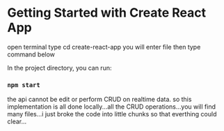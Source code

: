 # Getting Started with Create React App

open terminal type cd create-react-app
you will enter file then type command below

In the project directory, you can run:

### `npm start`



the api cannot be edit or perform CRUD on realtime data. so this implementation is all done locally...all the CRUD operations...you will find many files...i just broke the code into little chunks so that everthing could clear...